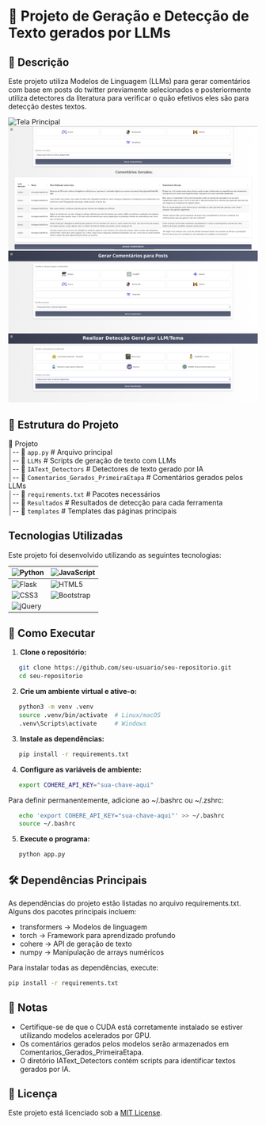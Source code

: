 # 📜 Projeto de Geração e Detecção de Texto gerados por LLMs

## 📌 Descrição
Este projeto utiliza Modelos de Linguagem (LLMs) para gerar comentários com base em posts do twitter previamente selecionados e posteriormente
utiliza detectores da literatura para verificar o quão efetivos eles são para detecção destes textos.

![Tela Principal](static/images/tema_principal.png)
![Tela Principal](static/images/comentarios.png)
![Tela Principal](static/images/gerar_comentarios.png)
![Detectores](static/images/detectores.png)


## 📂 Estrutura do Projeto
📁 Projeto  
│-- 📄 `app.py`                      # Arquivo principal  
│-- 📁 `LLMs`                        # Scripts de geração de texto com LLMs  
│-- 📁 `IAText_Detectors`            # Detectores de texto gerado por IA  
│-- 📁 `Comentarios_Gerados_PrimeiraEtapa`  # Comentários gerados pelos LLMs  
│-- 📄 `requirements.txt`             # Pacotes necessários  
│-- 📁 `Resultados`  # Resultados de detecção para cada ferramenta  
│-- 📁 `templates`  # Templates das páginas principais

## Tecnologias Utilizadas

Este projeto foi desenvolvido utilizando as seguintes tecnologias:

| ![Python](https://img.shields.io/badge/Python-3776AB?style=flat&logo=python&logoColor=white) | ![JavaScript](https://img.shields.io/badge/JavaScript-F7DF1E?style=flat&logo=javascript&logoColor=black) |
| --- | --- |
| ![Flask](https://img.shields.io/badge/Flask-000000?style=flat&logo=flask&logoColor=white) | ![HTML5](https://img.shields.io/badge/HTML5-E34F26?style=flat&logo=html5&logoColor=white) |
| ![CSS3](https://img.shields.io/badge/CSS3-1572B6?style=flat&logo=css3&logoColor=white) | ![Bootstrap](https://img.shields.io/badge/Bootstrap-563D7C?style=flat&logo=bootstrap&logoColor=white) |
| ![jQuery](https://img.shields.io/badge/jQuery-0769AD?style=flat&logo=jquery&logoColor=white) |  |

## 🚀 Como Executar

1. **Clone o repositório:**
   
```bash
   git clone https://github.com/seu-usuario/seu-repositorio.git
   cd seu-repositorio
```

2. **Crie um ambiente virtual e ative-o:**
   
```bash
   python3 -m venv .venv
   source .venv/bin/activate  # Linux/macOS
   .venv\Scripts\activate     # Windows
```

3. **Instale as dependências:**
   
```bash
   pip install -r requirements.txt
```

4. **Configure as variáveis de ambiente:**
   
```bash
   export COHERE_API_KEY="sua-chave-aqui"
```
   Para definir permanentemente, adicione ao ~/.bashrc ou ~/.zshrc:
   
```bash
   echo 'export COHERE_API_KEY="sua-chave-aqui"' >> ~/.bashrc
   source ~/.bashrc
```

5. **Execute o programa:**
   
```bash
   python app.py
```

## 🛠 Dependências Principais
As dependências do projeto estão listadas no arquivo requirements.txt. Alguns dos pacotes principais incluem:
- transformers → Modelos de linguagem
- torch → Framework para aprendizado profundo
- cohere → API de geração de texto
- numpy → Manipulação de arrays numéricos

Para instalar todas as dependências, execute:

```bash
pip install -r requirements.txt
```

## 📝 Notas
- Certifique-se de que o CUDA está corretamente instalado se estiver utilizando modelos acelerados por GPU.
- Os comentários gerados pelos modelos serão armazenados em Comentarios_Gerados_PrimeiraEtapa.
- O diretório IAText_Detectors contém scripts para identificar textos gerados por IA.

## 📜 Licença
Este projeto está licenciado sob a [MIT License](LICENSE).
